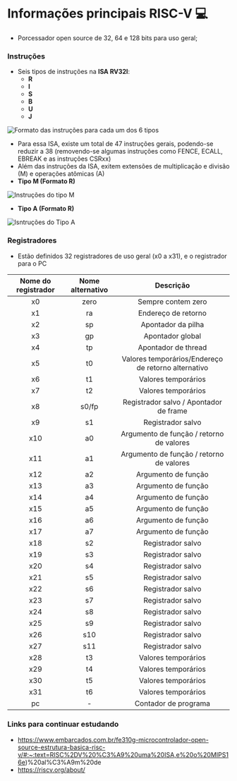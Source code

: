 # Informações principais RISC-V 💻️
* Porcessador open source de 32, 64 e 128 bits para uso geral;

### Instruções
* Seis tipos de instruções na **ISA RV32I**:
	* **R**
	* **I**
	* **S**
	* **B**
	* **U**
	* **J**
	
	
![Formato das instruções para cada um dos 6 tipos](https://github.com/DayaneCordeiro/RISC-V_Core/blob/master/Imagens/Formato%20das%20instru%C3%A7%C3%B5es%20RISC%20V.png)


* Para essa ISA, existe um total de 47 instruções gerais, podendo-se reduzir a 38 (removendo-se algumas instruções como FENCE, ECALL, EBREAK e as instruções CSRxx)
* Além das instruções da ISA, exitem extensões de multiplicação e divisão (M) e operações atômicas (A)
* **Tipo M (Formato R)**


![Instruções do tipo M](https://github.com/DayaneCordeiro/RISC-V_Core/blob/master/Imagens/Tipo%20M.png)


* **Tipo A (Formato R)**
	
	
![Isntruções do Tipo A](https://github.com/DayaneCordeiro/RISC-V_Core/blob/master/Imagens/Tipo%20A.png)

### Registradores

* Estão definidos 32 registradores de uso geral (x0 a x31), e o registrador para o PC

Nome do registrador | Nome alternativo | Descrição
:------: | :------: | :------:
x0 | zero | Sempre contem zero
x1 | ra | Endereço de retorno
x2 | sp | Apontador da pilha
x3 | gp | Apontador global
x4 | tp | Apontador de thread
x5 | t0 | Valores temporários/Endereço de retorno alternativo
x6 | t1 | Valores temporários
x7 | t2 | Valores temporários
x8 | s0/fp | Registrador salvo / Apontador de frame
x9 | s1 | Registrador salvo
x10 | a0 | Argumento de função / retorno de valores
x11 | a1 | Argumento de função / retorno de valores
x12 | a2 | Argumento de função
x13 | a3 | Argumento de função
x14 | a4 | Argumento de função
x15 | a5 | Argumento de função
x16 | a6 | Argumento de função
x17 | a7 | Argumento de função
x18 | s2 | Registrador salvo
x19 | s3 | Registrador salvo
x20 | s4 | Registrador salvo
x21 | s5 | Registrador salvo
x22 | s6 | Registrador salvo
x23 | s7 | Registrador salvo
x24 | s8 | Registrador salvo
x25 | s9 | Registrador salvo
x26 | s10 | Registrador salvo
x27 | s11 | Registrador salvo
x28 | t3 | Valores temporários
x29 | t4 | Valores temporários
x30 | t5 | Valores temporários
x31 | t6 | Valores temporários
pc | - | Contador de programa


### Links para continuar estudando
* https://www.embarcados.com.br/fe310g-microcontrolador-open-source-estrutura-basica-risc-v/#:~:text=RISC%2DV%20%C3%A9%20uma%20ISA,e%20o%20MIPS16e)%20al%C3%A9m%20de
* https://riscv.org/about/

		
